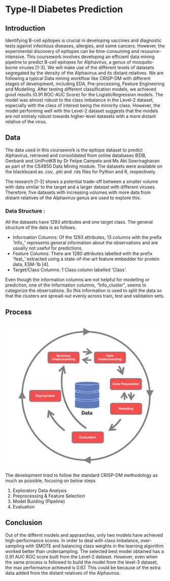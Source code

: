 # Type-II Diabetes Prediction

## Introduction
Identifying B-cell epitopes is crucial in developing vaccines and diagnostic tests against infectious diseases, allergies, and some cancers. However, the experimental discovery of epitopes can be time-consuming and resource-intensive. This coursework involves developing an efficient data mining pipeline to predict B-cell epitopes for Alphavirus, a genus of mosquito-borne viruses [1-3]. We will make use of the different levels of datasets segregated by the density of the Alphavirus and its distant relatives. We are following a typical Data mining workflow like CRISP-DM with different stages of development, including EDA, Pre-processing, Feature Engineering and Modelling. After testing different classification models, we achieved good results (0.91 ROC-AUC Score) for the LogisticRegression models. The model was almost robust to the class imbalance in the Level-2 dataset, especially with the class of interest being the minority class. However, the model performing well with the Level-2 dataset suggests that the models are not entirely robust towards higher-level datasets with a more distant relative of the virus.

## Data 

The data used in this coursework is the epitope dataset to predict Alphavirus, retrieved and consolidated from online databases IEDB, Genbank and UniProtKB by Dr Felipe Campelo and Ms Abi Sowriraghavan as part of the CS4850 Data Mining module. The datasets were available on the blackboard as .csv, .pkl and .rds files for Python and R, respectively.

The research [1-3] shows a potential trade-off between a smaller volume with data similar to the target and a larger dataset with different viruses. Therefore, five datasets with increasing volumes with more data from distant relatives of the Alphavirus genus are used to explore this.

### Data Structure :

All the datasets have 1293 attributes and one target class. The general structure of the data is as follows.
-	Information Columns: Of the 1293 attributes, 13 columns with the prefix 'Info_' represents general information about the observations and are usually not useful for predictions.
-	Feature Columns: There are 1280 attributes labelled with the prefix 'feat_' extracted using a state-of-the-art feature embedder for protein data, ESM-1b [4].
-	Target/Class Columns: 1 Class column labelled 'Class'.

Even though the information columns are not helpful for modelling or prediction, one of the Information columns, “Info_cluster”, seems to categorize the observations. So this information is used to split the data so that the clusters are spread-out evenly across train, test and validation sets.

## Process

![CRISP-DM](crisp_dm.png)

The development tried to follow the standard CRISP-DM methodology as much as possible, focusing on below steps
1. Exploratory Data Analysis
2. Preprocessing & Feature Selection
3. Model Building (Pipeline)
4. Evaluation

## Conclusion

Out of the differnt models and appraoches, only two models have achieved high-performance scores. In order to deal with class imbalance, over-sampling with SMOTE and balancing class weights in the learning algorithm worked better than undersampling. The selected best model obtained has a 0.91 AUC ROC score built from the Level-2 dataset. However, even when the same process is followed to build the model from the level-3 dataset, the max performance achieved is 0.67. This could be because of the extra data added from the distant relatives of the Alphavirus.